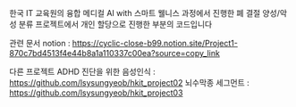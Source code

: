 한국 IT 교육원의 융합 메디컬 AI with 스마트 웰니스 과정에서 진행한
폐 결절 양성/악성 분류 프로젝트에서
개인 할당으로 진행한 부분의 코드입니다

관련 문서
notion : https://cyclic-close-b99.notion.site/Project1-870c7bd4513f4e44b8a1a110337c00ea?source=copy_link

다른 프로젝트
ADHD 진단을 위한 음성인식 : https://github.com/lsysungyeob/hkit_project02
뇌수막종 세그먼트 : https://github.com/lsysungyeob/hkit_project03
